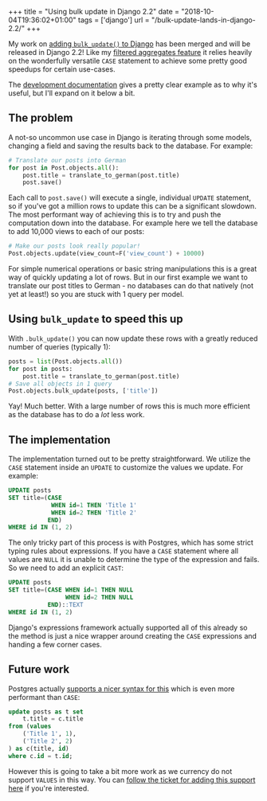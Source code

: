 +++
title = "Using bulk update in Django 2.2"
date = "2018-10-04T19:36:02+01:00"
tags = ['django']
url = "/bulk-update-lands-in-django-2.2/"
+++

My work on [adding `bulk_update()` to Django](https://github.com/django/django/pull/9606) has
been merged and will be released in Django 2.2! Like my [filtered aggregates feature](/filtered-aggregates-lands-in-django-2.0/) 
it relies heavily on the wonderfully versatile `CASE` statement to achieve some pretty good speedups for certain use-cases.

The [development documentation](https://docs.djangoproject.com/en/dev/ref/models/querysets/#bulk-update) 
gives a pretty clear example as to why it's useful, but I'll expand on it below a bit.

## The problem

A not-so uncommon use case in Django is iterating through some models, changing a field and saving the results back to 
the database. For example:

```python
# Translate our posts into German
for post in Post.objects.all():
    post.title = translate_to_german(post.title)
    post.save()
```

Each call to `post.save()` will execute a single, individual `UPDATE` statement, so if you've got a million rows to update 
this can be a significant slowdown. The most performant way of achieving this is to try and push the computation down into
the database. For example here we tell the database to add 10,000 views to each of our posts:

```python
# Make our posts look really popular!
Post.objects.update(view_count=F('view_count') + 10000)
```

For simple numerical operations or basic string manipulations this is a great way of quickly updating a lot of rows. But 
in our first example we want to translate our post titles to German - no databases can do that natively (not yet at least!)
so you are stuck with 1 query per model.

## Using `bulk_update` to speed this up

With `.bulk_update()` you can now update these rows with a greatly reduced number of queries (typically 1):

```python
posts = list(Post.objects.all())
for post in posts:
    post.title = translate_to_german(post.title)
# Save all objects in 1 query
Post.objects.bulk_update(posts, ['title'])
```

Yay! Much better. With a large number of rows this is much more efficient as the database has to do a *lot* less work.

## The implementation

The implementation turned out to be pretty straightforward. We utilize the `CASE` statement inside an `UPDATE` to customize 
the values we update. For example:

```sql
UPDATE posts
SET title=(CASE
            WHEN id=1 THEN 'Title 1'
            WHEN id=2 THEN 'Title 2'
           END)
WHERE id IN (1, 2)
```

The only tricky part of this process is with Postgres, which has some strict typing rules about expressions. If you have 
a `CASE` statement where all values are `NULL` it is unable to determine the type of the expression and fails. So we 
need to add an explicit `CAST`:

```sql
UPDATE posts
SET title=(CASE WHEN id=1 THEN NULL
                WHEN id=2 THEN NULL
           END)::TEXT
WHERE id IN (1, 2)
```

Django's expressions framework actually supported all of this already so the method is just a nice wrapper around 
creating the `CASE` expressions and handing a few corner cases.

## Future work

Postgres actually [supports a nicer syntax for this](https://stackoverflow.com/questions/18797608/update-multiple-rows-in-same-query-using-postgresql)
which is even more performant than `CASE`:

```sql
update posts as t set
    t.title = c.title
from (values
    ('Title 1', 1),
    ('Title 2', 2)  
) as c(title, id) 
where c.id = t.id;
```

However this is going to take a bit more work as we currency do not support `VALUES` in this way. You can 
[follow the ticket for adding this support here](https://code.djangoproject.com/ticket/29771#ticket) if you're interested.
